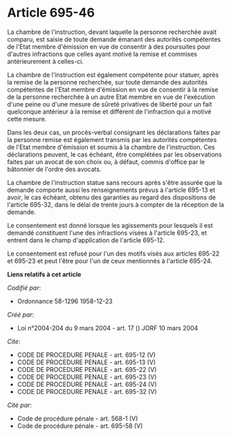 # Article 695-46

La chambre de l'instruction, devant laquelle la personne recherchée avait comparu, est saisie de toute demande émanant des
autorités compétentes de l'Etat membre d'émission en vue de consentir à des poursuites pour d'autres infractions que celles
ayant motivé la remise et commises antérieurement à celles-ci.

La chambre de l'instruction est également compétente pour statuer, après la remise de la personne recherchée, sur toute
demande des autorités compétentes de l'Etat membre d'émission en vue de consentir à la remise de la personne recherchée à un
autre Etat membre en vue de l'exécution d'une peine ou d'une mesure de sûreté privatives de liberté pour un fait quelconque
antérieur à la remise et différent de l'infraction qui a motivé cette mesure.

Dans les deux cas, un procès-verbal consignant les déclarations faites par la personne remise est également transmis par les
autorités compétentes de l'Etat membre d'émission et soumis à la chambre de l'instruction. Ces déclarations peuvent, le cas
échéant, être complétées par les observations faites par un avocat de son choix ou, à défaut, commis d'office par le
bâtonnier de l'ordre des avocats.

La chambre de l'instruction statue sans recours après s'être assurée que la demande comporte aussi les renseignements prévus
à l'article 695-13 et avoir, le cas échéant, obtenu des garanties au regard des dispositions de l'article 695-32, dans le
délai de trente jours à compter de la réception de la demande.

Le consentement est donné lorsque les agissements pour lesquels il est demandé constituent l'une des infractions visées à
l'article 695-23, et entrent dans le champ d'application de l'article 695-12.

Le consentement est refusé pour l'un des motifs visés aux articles 695-22 et 695-23 et peut l'être pour l'un de ceux
mentionnés à l'article 695-24.

**Liens relatifs à cet article**

_Codifié par_:

  - Ordonnance 58-1296 1958-12-23

_Créé par_:

  - Loi n°2004-204 du 9 mars 2004 - art. 17 () JORF 10 mars 2004

_Cite_:

  - CODE DE PROCEDURE PENALE - art. 695-12 (V)
  - CODE DE PROCEDURE PENALE - art. 695-13 (V)
  - CODE DE PROCEDURE PENALE - art. 695-22 (V)
  - CODE DE PROCEDURE PENALE - art. 695-23 (V)
  - CODE DE PROCEDURE PENALE - art. 695-24 (V)
  - CODE DE PROCEDURE PENALE - art. 695-32 (V)

_Cité par_:

  - Code de procédure pénale - art. 568-1 (V)
  - Code de procédure pénale - art. 695-58 (V)
